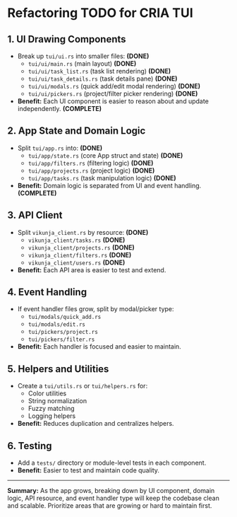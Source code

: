 # Refactoring TODO for CRIA TUI

## 1. UI Drawing Components
- Break up `tui/ui.rs` into smaller files: **(DONE)**
  - `tui/ui/main.rs` (main layout) **(DONE)**
  - `tui/ui/task_list.rs` (task list rendering) **(DONE)**
  - `tui/ui/task_details.rs` (task details pane) **(DONE)**
  - `tui/ui/modals.rs` (quick add/edit modal rendering) **(DONE)**
  - `tui/ui/pickers.rs` (project/filter picker rendering) **(DONE)**
- **Benefit:** Each UI component is easier to reason about and update independently. **(COMPLETE)**

## 2. App State and Domain Logic
- Split `tui/app.rs` into: **(DONE)**
  - `tui/app/state.rs` (core App struct and state) **(DONE)**
  - `tui/app/filters.rs` (filtering logic) **(DONE)**
  - `tui/app/projects.rs` (project logic) **(DONE)**
  - `tui/app/tasks.rs` (task manipulation logic) **(DONE)**
- **Benefit:** Domain logic is separated from UI and event handling. **(COMPLETE)**

## 3. API Client
- Split `vikunja_client.rs` by resource: **(DONE)**
  - `vikunja_client/tasks.rs` **(DONE)**
  - `vikunja_client/projects.rs` **(DONE)**
  - `vikunja_client/filters.rs` **(DONE)**
  - `vikunja_client/users.rs` **(DONE)**
- **Benefit:** Each API area is easier to test and extend.

## 4. Event Handling
- If event handler files grow, split by modal/picker type:
  - `tui/modals/quick_add.rs`
  - `tui/modals/edit.rs`
  - `tui/pickers/project.rs`
  - `tui/pickers/filter.rs`
- **Benefit:** Each handler is focused and easier to maintain.

## 5. Helpers and Utilities
- Create a `tui/utils.rs` or `tui/helpers.rs` for:
  - Color utilities
  - String normalization
  - Fuzzy matching
  - Logging helpers
- **Benefit:** Reduces duplication and centralizes helpers.

## 6. Testing
- Add a `tests/` directory or module-level tests in each component.
- **Benefit:** Easier to test and maintain code quality.

---

**Summary:**
As the app grows, breaking down by UI component, domain logic, API resource, and event handler type will keep the codebase clean and scalable. Prioritize areas that are growing or hard to maintain first.

